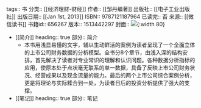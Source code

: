 tags:: 书
分类:: [[经济理财-财经]]
作者:: [[邹丹编著]]
出版社:: [[电子工业出版社]]
出版日期:: [[Jan 1st, 2013]]
ISBN:: 9787121187964
已读完:: 否
来源:: [[微信读书]]
书籍id:: 656267
版本:: 1513442297
封面:: ![](https://cdn.weread.qq.com/weread/cover/48/YueWen_656267/s_YueWen_656267.jpg){:width 80}

- [[简介]]
  heading:: true
  部分:: 简介
	- 本书用浅显易懂的文字，辅以生动鲜活的案例为读者呈现了一个全面立体的上市公司财务数据的分析模型。全书分8个章节，由浅入深的结构安排，首先解决了读者对专业常识的理解和认识问题。各种数据分析指标的应用，使原本处于点状毫无联系的单一数据，具备了反映上市公司财务状况、经营成果以及现金流量的能力。最后的两个上市公司综合案例分析，更是将理论与实际糅合到一处，为读者日后的投资分析提供了强大的支撑。
- [[笔记]]
  heading:: true
  部分:: 笔记